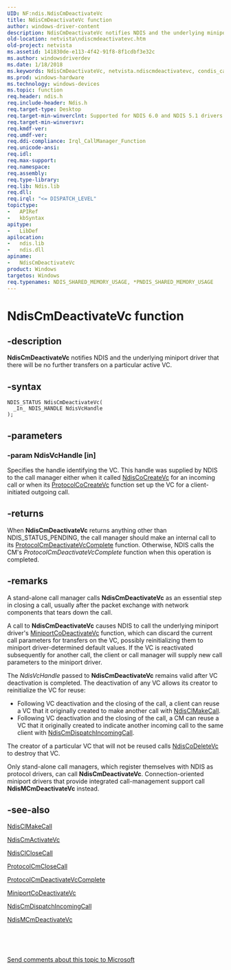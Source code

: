 ```yaml
---
UID: NF:ndis.NdisCmDeactivateVc
title: NdisCmDeactivateVc function
author: windows-driver-content
description: NdisCmDeactivateVc notifies NDIS and the underlying miniport driver that there will be no further transfers on a particular active VC.
old-location: netvista\ndiscmdeactivatevc.htm
old-project: netvista
ms.assetid: 141830de-e113-4f42-91f8-8f1cdbf3e32c
ms.author: windowsdriverdev
ms.date: 1/18/2018
ms.keywords: NdisCmDeactivateVc, netvista.ndiscmdeactivatevc, condis_call_manager_ref_3d365bcf-91cc-4724-a4af-77e9bea6fe0c.xml, ndis/NdisCmDeactivateVc, NdisCmDeactivateVc function [Network Drivers Starting with Windows Vista]
ms.prod: windows-hardware
ms.technology: windows-devices
ms.topic: function
req.header: ndis.h
req.include-header: Ndis.h
req.target-type: Desktop
req.target-min-winverclnt: Supported for NDIS 6.0 and NDIS 5.1 drivers (see    NdisCmDeactivateVc (NDIS 5.1))   in Windows Vista. Supported for NDIS 5.1 drivers (see    NdisCmDeactivateVc (NDIS 5.1))   in Windows XP.
req.target-min-winversvr: 
req.kmdf-ver: 
req.umdf-ver: 
req.ddi-compliance: Irql_CallManager_Function
req.unicode-ansi: 
req.idl: 
req.max-support: 
req.namespace: 
req.assembly: 
req.type-library: 
req.lib: Ndis.lib
req.dll: 
req.irql: "<= DISPATCH_LEVEL"
topictype:
-	APIRef
-	kbSyntax
apitype:
-	LibDef
apilocation:
-	ndis.lib
-	ndis.dll
apiname:
-	NdisCmDeactivateVc
product: Windows
targetos: Windows
req.typenames: NDIS_SHARED_MEMORY_USAGE, *PNDIS_SHARED_MEMORY_USAGE
---
```


# NdisCmDeactivateVc function


## -description


<b>NdisCmDeactivateVc</b> notifies NDIS and the underlying miniport driver that there will be no further
  transfers on a particular active VC.


## -syntax


````
NDIS_STATUS NdisCmDeactivateVc(
  _In_ NDIS_HANDLE NdisVcHandle
);
````


## -parameters




### -param NdisVcHandle [in]

Specifies the handle identifying the VC. This handle was supplied by NDIS to the call manager
     either when it called 
     <a href="..\ndis\nf-ndis-ndiscocreatevc.md">NdisCoCreateVc</a> for an incoming call or
     when its 
     <a href="..\ndis\nc-ndis-protocol_co_create_vc.md">ProtocolCoCreateVc</a> function set up
     the VC for a client-initiated outgoing call.


## -returns


When 
     <b>NdisCmDeactivateVc</b> returns anything other than NDIS_STATUS_PENDING, the call manager should make
     an internal call to its 
     <a href="..\ndis\nc-ndis-protocol_cm_deactivate_vc_complete.md">
     ProtocolCmDeactivateVcComplete</a> function. Otherwise, NDIS calls the CM's 
     <i>ProtocolCmDeactivateVcComplete</i> function when this operation is completed.



## -remarks


A stand-alone call manager calls 
    <b>NdisCmDeactivateVc</b> as an essential step in closing a call, usually after the packet exchange with
    network components that tears down the call.

A call to 
    <b>NdisCmDeactivateVc</b> causes NDIS to call the underlying miniport driver's 
    <a href="..\ndis\nc-ndis-miniport_co_deactivate_vc.md">MiniportCoDeactivateVc</a> function,
    which can discard the current call parameters for transfers on the VC, possibly reinitializing them to
    miniport driver-determined default values. If the VC is reactivated subsequently for another call, the
    client or call manager will supply new call parameters to the miniport driver.

The 
    <i>NdisVcHandle</i> passed to 
    <b>NdisCmDeactivateVc</b> remains valid after VC deactivation is completed. The deactivation of any VC
    allows its creator to reinitialize the VC for reuse:
<ul>
<li>
Following VC deactivation and the closing of the call, a client can reuse a VC that it originally
      created to make another call with 
      <a href="..\ndis\nf-ndis-ndisclmakecall.md">NdisClMakeCall</a>.

</li>
<li>
Following VC deactivation and the closing of the call, a CM can reuse a VC that it originally
      created to indicate another incoming call to the same client with 
      <a href="..\ndis\nf-ndis-ndiscmdispatchincomingcall.md">
      NdisCmDispatchIncomingCall</a>.

</li>
</ul>The creator of a particular VC that will not be reused calls 
    <a href="..\ndis\nf-ndis-ndiscodeletevc.md">NdisCoDeleteVc</a> to destroy that VC.

Only stand-alone call managers, which register themselves with NDIS as protocol drivers, can call 
    <b>NdisCmDeactivateVc</b>. Connection-oriented miniport drivers that provide integrated call-management
    support call 
    <b>NdisMCmDeactivateVc</b> instead.



## -see-also

<a href="..\ndis\nf-ndis-ndisclmakecall.md">NdisClMakeCall</a>

<a href="..\ndis\nf-ndis-ndiscmactivatevc.md">NdisCmActivateVc</a>

<a href="..\ndis\nf-ndis-ndisclclosecall.md">NdisClCloseCall</a>

<a href="..\ndis\nc-ndis-protocol_cm_close_call.md">ProtocolCmCloseCall</a>

<a href="..\ndis\nc-ndis-protocol_cm_deactivate_vc_complete.md">
   ProtocolCmDeactivateVcComplete</a>

<a href="..\ndis\nc-ndis-miniport_co_deactivate_vc.md">MiniportCoDeactivateVc</a>

<a href="..\ndis\nf-ndis-ndiscmdispatchincomingcall.md">NdisCmDispatchIncomingCall</a>

<a href="..\ndis\nf-ndis-ndismcmdeactivatevc.md">NdisMCmDeactivateVc</a>

 

 

<a href="mailto:wsddocfb@microsoft.com?subject=Documentation%20feedback [netvista\netvista]:%20NdisCmDeactivateVc function%20 RELEASE:%20(1/18/2018)&amp;body=%0A%0APRIVACY STATEMENT%0A%0AWe use your feedback to improve the documentation. We don't use your email address for any other purpose, and we'll remove your email address from our system after the issue that you're reporting is fixed. While we're working to fix this issue, we might send you an email message to ask for more info. Later, we might also send you an email message to let you know that we've addressed your feedback.%0A%0AFor more info about Microsoft's privacy policy, see http://privacy.microsoft.com/en-us/default.aspx." title="Send comments about this topic to Microsoft">Send comments about this topic to Microsoft</a>

